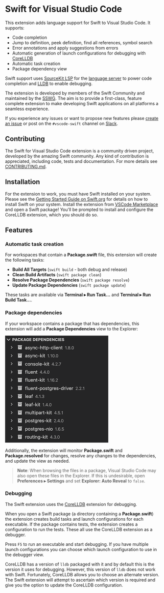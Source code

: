 # Swift for Visual Studio Code

This extension adds language support for Swift to Visual Studio Code. It supports:

* Code completion
* Jump to definition, peek definition, find all references, symbol search
* Error annotations and apply suggestions from errors
* Automatic generation of launch configurations for debugging with [CoreLLDB](https://marketplace.visualstudio.com/items?itemName=vadimcn.vscode-lldb)
* Automatic task creation
* Package dependency view

Swift support uses [SourceKit LSP](https://github.com/apple/sourcekit-lsp) for the [language server](https://microsoft.github.io/language-server-protocol/overviews/lsp/overview/) to power code completion and [LLDB](https://github.com/vadimcn/vscode-lldb) to enable debugging. 

The extension is developed by members of the Swift Community and maintained by the [SSWG](https://www.swift.org/sswg/). The aim is to provide a first-class, feature complete extension to make developing Swift applications on all platforms a seamless experience.

If you experience any issues or want to propose new features please [create an issue](https://github.com/swift-server/swift-vscode/issues/new) or post on the `#vscode-swift` channel on [Slack](https://swift-server.slack.com).

## Contributing

The Swift for Visual Studio Code extension is a community driven project, developed by the amazing Swift community. Any kind of contribution is appreciated, including code, tests and documentation. For more details see [CONTRIBUTING.md](CONTRIBUTING.md).

## Installation

For the extension to work, you must have Swift installed on your system. Please see the [Getting Started Guide on Swift.org](https://www.swift.org/getting-started/) for details on how to install Swift on your system. Install the extension from [VSCode Marketplace](https://marketplace.visualstudio.com/items?itemName=sswg.swift-lang) and open a Swift package! You'll be prompted to install and configure the CoreLLDB extension, which you should do so.

## Features

### Automatic task creation

For workspaces that contain a **Package.swift** file, this extension will create the following tasks:

- **Build All Targets** (`swift build` - both debug and release)
- **Clean Build Artifacts** (`swift package clean`)
- **Resolve Package Dependencies** (`swift package resolve`)
- **Update Package Dependencies** (`swift package update`)

These tasks are available via **Terminal ▸ Run Task...** and **Terminal ▸ Run Build Task...**.

### Package dependencies

If your workspace contains a package that has dependencies, this extension will add a **Package Dependencies** view to the Explorer:

![](images/package-dependencies.png)

Additionally, the extension will monitor **Package.swift** and **Package.resolved** for changes, resolve any changes to the dependencies, and update the view as needed.

> **Note**: When browsing the files in a package, Visual Studio Code may also open these files in the Explorer. If this is undesirable, open **Preferences ▸ Settings** and set **Explorer: Auto Reveal** to `false`.

### Debugging

The Swift extension uses the [CoreLLDB](https://marketplace.visualstudio.com/items?itemName=vadimcn.vscode-lldb) extension for debugging.

When you open a Swift package (a directory containing a **Package.swift**) the extension creates build tasks and launch configurations for each executable. If the package contains tests, the extension creates a configuration to run the tests. These all use the CoreLLDB extension as a debugger. 

Press `F5` to run an executable and start debugging. If you have multiple launch configurations you can choose which launch configuration to use in the debugger view. 

CoreLLDB has a version of `lldb` packaged with it and by default this is the version it uses for debugging. However, this version of `lldb` does not work with Swift. Fortunately, CoreLLDB allows you to choose an alternate version. The Swift extension will attempt to ascertain which version is required and give you the option to update the CoreLLDB configuration. 